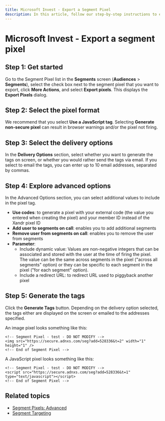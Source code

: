 ```yaml
---
title: Microsoft Invest - Export a Segment Pixel
description: In this article, follow our step-by-step instructions to export segment pixel tags after creating a segment pixel. 
---
```


# Microsoft Invest - Export a segment pixel

## Step 1: Get started

Go to the Segment Pixel list in the **Segments** screen (**Audiences** > **Segments**), select the check box next to the segment pixel that you want to export, click **More Actions**, and select **Export pixels**. This displays the **Export Pixels** dialog.

## Step 2: Select the pixel format

We recommend that you select **Use a JavaScript tag**. Selecting **Generate non-secure pixel** can result in browser warnings and/or the pixel not firing.

## Step 3: Select the delivery options

In the **Delivery Options** section, select whether you want to generate the tags on screen, or whether you would rather send the tags via email. If you select to email the tags, you can enter up to 10 email addresses, separated by commas.

## Step 4: Explore advanced options

In the Advanced Options section, you can select additional values to include in the pixel tag.

- **Use codes**: to generate a pixel with your external code (the value you entered when creating the pixel) and your member ID instead of the Xandr pixel ID
- **Add user to segments on call**: enables you to add additional segments
- **Remove user from segments on call**: enables you to remove the user from segments
- **Parameter**:
  - Include dynamic value: Values are non-negative integers that can be associated and stored with the user at the time of firing the pixel. The value can be the same across segments in the pixel ("across all segments" option) or they can be specific to each segment in the pixel ("for each segment" option).
  - Include a redirect URL: to redirect URL used to piggyback another pixel

## Step 5: Generate the tags

Click the **Generate Tags** button. Depending on the delivery option selected, the tags either are displayed on the screen or emailed to the addresses specified.

An image pixel looks something like this:

``` pre
<!-- Segment Pixel - test - DO NOT MODIFY -->
<img src="https://secure.adnxs.com/seg?add=528336&t=2" width="1" height="1" />
<!-- End of Segment Pixel -->
```

A JavaScript pixel looks something like this:

``` pre
<!-- Segment Pixel - test - DO NOT MODIFY -->
<script src="https://secure.adnxs.com/seg?add=528336&t=1" type="text/javascript"></script>
<!-- End of Segment Pixel -->
```

## Related topics

- [Segment Pixels: Advanced](segment-pixels-advanced.md)
- [Segment Targeting](segment-targeting.md)
